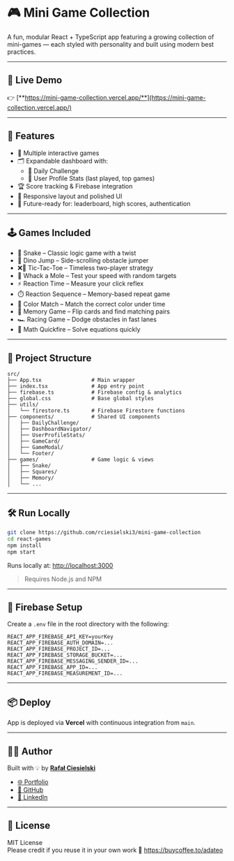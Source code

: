 # 🎮 Mini Game Collection

A fun, modular React + TypeScript app featuring a growing collection of mini-games — each styled with personality and built using modern best practices.

---

## 🚀 Live Demo

👉 [**https://mini-game-collection.vercel.app/**](https://mini-game-collection.vercel.app/)

---

## 🧠 Features

- 🧩 Multiple interactive games
- 🗂️ Expandable dashboard with:
  - 🎯 Daily Challenge
  - 👤 User Profile Stats (last played, top games)
- 🏆 Score tracking & Firebase integration
- 📱 Responsive layout and polished UI
- 💾 Future-ready for: leaderboard, high scores, authentication

---

## 🕹️ Games Included

- 🐍 Snake – Classic logic game with a twist
- 🦖 Dino Jump – Side-scrolling obstacle jumper
- ❌🔵 Tic-Tac-Toe – Timeless two-player strategy
- 🔨 Whack a Mole – Test your speed with random targets
- ⚡ Reaction Time – Measure your click reflex
- ⏱️ Reaction Sequence – Memory-based repeat game
- 🎨 Color Match – Match the correct color under time
- 🧠 Memory Game – Flip cards and find matching pairs
- 🏎️ Racing Game – Dodge obstacles in fast lanes
- 🧮 Math Quickfire – Solve equations quickly

---

## 📁 Project Structure

```
src/
├── App.tsx                # Main wrapper
├── index.tsx              # App entry point
├── firebase.ts            # Firebase config & analytics
├── global.css             # Base global styles
├── utils/
│   └── firestore.ts       # Firebase Firestore functions
├── components/            # Shared UI components
│   ├── DailyChallenge/
│   ├── DashboardNavigator/
│   ├── UserProfileStats/
│   ├── GameCard/
│   ├── GameModal/
│   └── Footer/
├── games/                 # Game logic & views
│   ├── Snake/
│   ├── Squares/
│   ├── Memory/
│   └── ...
```

---

## 🛠️ Run Locally

```bash
git clone https://github.com/rciesielski3/mini-game-collection
cd react-games
npm install
npm start
```

Runs locally at: [http://localhost:3000](http://localhost:3000)

> Requires Node.js and NPM

---

## 🔐 Firebase Setup

Create a `.env` file in the root directory with the following:

```env
REACT_APP_FIREBASE_API_KEY=yourKey
REACT_APP_FIREBASE_AUTH_DOMAIN=...
REACT_APP_FIREBASE_PROJECT_ID=...
REACT_APP_FIREBASE_STORAGE_BUCKET=...
REACT_APP_FIREBASE_MESSAGING_SENDER_ID=...
REACT_APP_FIREBASE_APP_ID=...
REACT_APP_FIREBASE_MEASUREMENT_ID=...
```

---

## 📦 Deploy

App is deployed via **Vercel** with continuous integration from `main`.

---

## 🧑‍💻 Author

Built with 💡 by [**Rafał Ciesielski**](https://github.com/rciesielski3)

- [🌐 Portfolio](https://rciesielski3.github.io/portfolio/)
- [🐙 GitHub](https://github.com/rciesielski3)
- [🔗 LinkedIn](https://www.linkedin.com/in/rafa%C5%82-ciesielski-820309100/)

---

## 📄 License

MIT License  
Please credit if you reuse it in your own work 🙌
https://buycoffee.to/adateo
